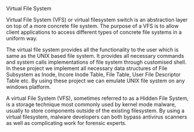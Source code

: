 Virtual File System

  Virtual File System (VFS) or virtual filesystem switch is an abstraction layer 
 on top of a more concrete file system. The purpose of a VFS is to allow client 
 applications to access different types of concrete file systems in a uniform way.

  The virtual file system provides all the functionality to the user  which is
same as the UNIX based file system. It provides all necessary commands and
system calls implementations of file system through customised shell.
In these project we implement all necessary data structures of File Subsystem
as Inode, Incore Inode Table, File Table, User File Descriptor Table etc.
By using these project we can emulate UNIX file system on any windows platform.

  A virtual File System (VFS), sometimes referred to as a Hidden File System, 
is a storage technique most commonly used by kernel mode malware, usually to 
store components outside of the existing filesystem. By using a virtual filesystem, 
malware developers can both bypass antivirus scanners as well as complicating work 
for forensic experts.
